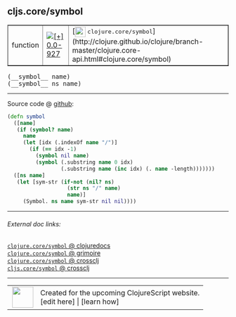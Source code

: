 ## cljs.core/symbol



 <table border="1">
<tr>
<td>function</td>
<td><a href="https://github.com/cljsinfo/cljs-api-docs/tree/0.0-927"><img valign="middle" alt="[+] 0.0-927" title="Added in 0.0-927" src="https://img.shields.io/badge/+-0.0--927-lightgrey.svg"></a> </td>
<td>
[<img height="24px" valign="middle" src="http://i.imgur.com/1GjPKvB.png"> <samp>clojure.core/symbol</samp>](http://clojure.github.io/clojure/branch-master/clojure.core-api.html#clojure.core/symbol)
</td>
</tr>
</table>


 <samp>
(__symbol__ name)<br>
</samp>
 <samp>
(__symbol__ ns name)<br>
</samp>

---







Source code @ [github](https://github.com/clojure/clojurescript/blob/r1.7.107/src/main/cljs/cljs/core.cljs#L950-L963):

```clj
(defn symbol
  ([name]
   (if (symbol? name)
     name
     (let [idx (.indexOf name "/")]
       (if (== idx -1)
         (symbol nil name)
         (symbol (.substring name 0 idx)
                 (.substring name (inc idx) (. name -length)))))))
  ([ns name]
   (let [sym-str (if-not (nil? ns)
                   (str ns "/" name)
                   name)]
     (Symbol. ns name sym-str nil nil))))
```

<!--
Repo - tag - source tree - lines:

 <pre>
clojurescript @ r1.7.107
└── src
    └── main
        └── cljs
            └── cljs
                └── <ins>[core.cljs:950-963](https://github.com/clojure/clojurescript/blob/r1.7.107/src/main/cljs/cljs/core.cljs#L950-L963)</ins>
</pre>

-->

---



###### External doc links:

[`clojure.core/symbol` @ clojuredocs](http://clojuredocs.org/clojure.core/symbol)<br>
[`clojure.core/symbol` @ grimoire](http://conj.io/store/v1/org.clojure/clojure/1.7.0-beta3/clj/clojure.core/symbol/)<br>
[`clojure.core/symbol` @ crossclj](http://crossclj.info/fun/clojure.core/symbol.html)<br>
[`cljs.core/symbol` @ crossclj](http://crossclj.info/fun/cljs.core.cljs/symbol.html)<br>

---

 <table>
<tr><td>
<img valign="middle" align="right" width="48px" src="http://i.imgur.com/Hi20huC.png">
</td><td>
Created for the upcoming ClojureScript website.<br>
[edit here] | [learn how]
</td></tr></table>

[edit here]:https://github.com/cljsinfo/cljs-api-docs/blob/master/cljsdoc/cljs.core_symbol.cljsdoc
[learn how]:https://github.com/cljsinfo/cljs-api-docs/wiki/cljsdoc-files

<!--

This information was too distracting to show to readers, but I'll leave it
commented here since it is helpful to:

- pretty-print the data used to generate this document
- and show how to retrieve that data



The API data for this symbol:

```clj
{:ns "cljs.core",
 :name "symbol",
 :signature ["[name]" "[ns name]"],
 :history [["+" "0.0-927"]],
 :type "function",
 :full-name-encode "cljs.core_symbol",
 :source {:code "(defn symbol\n  ([name]\n   (if (symbol? name)\n     name\n     (let [idx (.indexOf name \"/\")]\n       (if (== idx -1)\n         (symbol nil name)\n         (symbol (.substring name 0 idx)\n                 (.substring name (inc idx) (. name -length)))))))\n  ([ns name]\n   (let [sym-str (if-not (nil? ns)\n                   (str ns \"/\" name)\n                   name)]\n     (Symbol. ns name sym-str nil nil))))",
          :title "Source code",
          :repo "clojurescript",
          :tag "r1.7.107",
          :filename "src/main/cljs/cljs/core.cljs",
          :lines [950 963]},
 :full-name "cljs.core/symbol",
 :clj-symbol "clojure.core/symbol"}

```

Retrieve the API data for this symbol:

```clj
;; from Clojure REPL
(require '[clojure.edn :as edn])
(-> (slurp "https://raw.githubusercontent.com/cljsinfo/cljs-api-docs/catalog/cljs-api.edn")
    (edn/read-string)
    (get-in [:symbols "cljs.core/symbol"]))
```

-->
